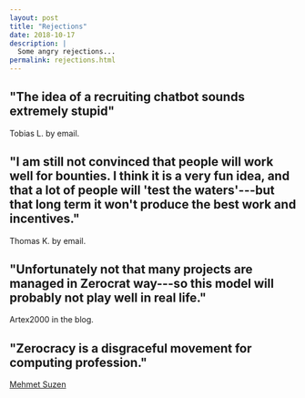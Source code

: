 ```yaml
---
layout: post
title: "Rejections"
date: 2018-10-17
description: |
  Some angry rejections...
permalink: rejections.html
---
```



"The idea of a recruiting chatbot sounds extremely stupid"
---
Tobias L. by email.

"I am still not convinced that people will work well for bounties.
I think it is a very fun idea, and that a lot of people will 'test the waters'---but
that long term it won't produce the best work and incentives."
---
Thomas K. by email.

"Unfortunately not that many projects are managed in Zerocrat way---so
this model will probably not play well in real life."
---
Artex2000 in the blog.

"Zerocracy is a disgraceful movement for computing profession."
---
[Mehmet Suzen](https://cacm.acm.org/blogs/blog-cacm/238155-lazy-developers-are-the-best-developers/fulltext)

